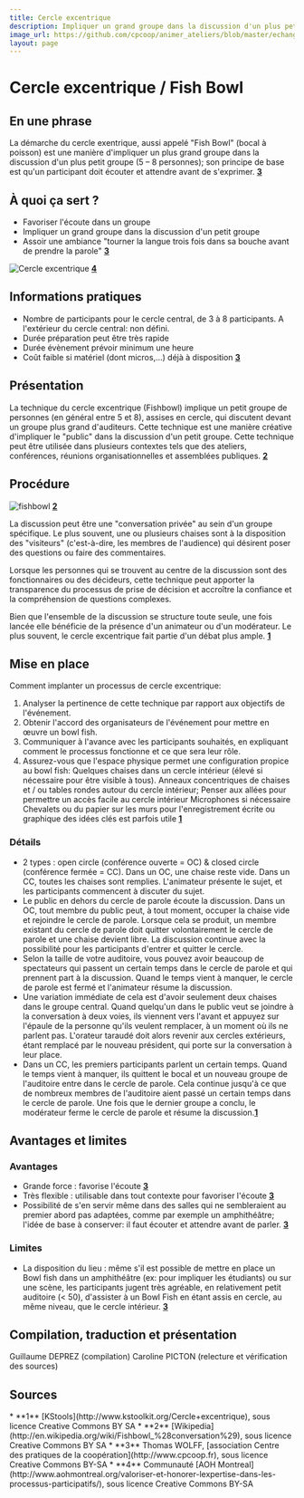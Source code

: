 ```yaml
---
title: Cercle excentrique
description: Impliquer un grand groupe dans la discussion d'un plus petit groupe. Idéal pour favoriser l'écoute.
image_url: https://github.com/cpcoop/animer_ateliers/blob/master/echanger/cercle_excentrique.jpg?raw=true
layout: page
---
```


# Cercle excentrique / Fish Bowl

## En une phrase

La démarche du cercle exentrique, aussi appelé "Fish Bowl" (bocal à poisson) est une manière d'impliquer un plus grand groupe dans la discussion d'un plus petit groupe (5 – 8 personnes); son principe de base est qu'un participant doit écouter et attendre avant de s'exprimer. **[3](#note)** 

## À quoi ça sert ?

* Favoriser l'écoute dans un groupe 
* Impliquer un grand groupe dans la discussion d'un petit groupe
* Assoir une ambiance "tourner la langue trois fois dans sa bouche avant de prendre la parole" **[3](#note)** 

![Cercle excentrique](https://framapic.org/bYqtCGoCFWn6/hReXAEGg) **[4](#note)**

## Informations pratiques

* Nombre de participants  pour le cercle central, de 3 à 8 participants. A l'extérieur du cercle central: non défini. 
* Durée préparation peut être très rapide
* Durée évènement  prévoir minimum une heure
* Coût  faible si matériel (dont micros,...) déjà à disposition **[3](#note)** 

## Présentation 
La technique du cercle excentrique (Fishbowl) implique un petit groupe de personnes (en général entre 5 et 8), assises en cercle, qui discutent devant un groupe plus grand d'auditeurs. Cette technique est une manière créative d'impliquer le "public" dans la discussion d'un petit groupe. Cette technique peut être utilisée dans plusieurs contextes tels que des ateliers, conférences, réunions organisationnelles et assemblées publiques. **[2](#note)** 

## Procédure 

![fishbowl](http://upload.wikimedia.org/wikipedia/commons/thumb/3/3d/Fishbowl_diagram_172.png/220px-Fishbowl_diagram_172.png) **[2](#note)**

La discussion peut être une "conversation privée" au sein d'un groupe spécifique. Le plus souvent, une ou plusieurs chaises sont à la disposition des "visiteurs" (c'est-à-dire, les membres de l'audience) qui désirent poser des questions ou faire des commentaires. 

Lorsque les personnes qui se trouvent au centre de la discussion sont des fonctionnaires ou des décideurs, cette technique peut apporter la transparence du processus de prise de décision et accroître la confiance et la compréhension de questions complexes. 

Bien que l'ensemble de la discussion se structure toute seule, une fois lancée elle bénéficie de la présence d'un animateur ou d'un modérateur. Le plus souvent, le cercle excentrique fait partie d'un débat plus ample. **[1](#note)** 

## Mise en place

Comment implanter un processus de cercle excentrique:
1. Analyser la pertinence de cette technique par rapport aux objectifs de l'événement.
2. Obtenir l'accord des organisateurs de l'événement pour mettre en œuvre un bowl fish.
3. Communiquer à l'avance avec les participants souhaités, en expliquant comment le processus fonctionne et ce que sera leur rôle.
4. Assurez-vous que l'espace physique permet une configuration propice au bowl fish:
Quelques chaises dans un cercle intérieur (élevé si nécessaire pour être visible à tous).
Anneaux concentriques de chaises et / ou tables rondes autour du cercle intérieur;
Penser aux allées pour permettre un accès facile au cercle intérieur
Microphones si nécessaire
Chevalets ou du papier sur les murs pour l'enregistrement écrite ou graphique des idées clés est parfois utile **[1](#note)** 


### Détails

*  2 types : open circle (conférence ouverte = OC) & closed circle (conférence fermée = CC).  Dans un OC, une chaise reste vide. Dans un CC, toutes les chaises sont remplies. L'animateur présente le sujet, et les participants commencent à discuter du sujet. 
*  Le public en dehors du cercle de parole écoute la discussion. Dans un OC, tout membre du public peut, à tout moment, occuper la chaise vide et rejoindre le cercle de parole. Lorsque cela se produit, un membre existant du cercle de parole doit quitter volontairement le cercle de parole et une chaise devient libre. La discussion continue avec la possibilité pour les participants d'entrer et quitter le cercle. 
*  Selon la taille de votre auditoire, vous pouvez avoir beaucoup de spectateurs qui passent un certain temps dans le cercle de parole et qui prennent part à la discussion. Quand le temps vient à manquer, le cercle de parole est fermé et l'animateur résume la discussion.
*  Une variation immédiate de cela est d'avoir seulement deux chaises dans le groupe central. Quand quelqu'un dans le public veut se joindre à la conversation à deux voies, ils viennent vers l'avant et appuyez sur l'épaule de la personne qu'ils veulent remplacer, à un moment où ils ne parlent pas. L'orateur taraudé doit alors revenir aux cercles extérieurs, étant remplacé par le nouveau président, qui porte sur la conversation à leur place.
*  Dans un CC, les premiers participants parlent un certain temps. Quand le temps vient à manquer, ils quittent le bocal et un nouveau groupe de l'auditoire entre dans le cercle de parole. Cela continue jusqu'à ce que de nombreux membres de l'auditoire aient passé un certain temps dans le cercle de parole. Une fois que le dernier groupe a conclu, le modérateur ferme le cercle de parole et résume la discussion.**[1](#note)** 


## Avantages et limites 

### Avantages 
* Grande force : favorise l'écoute **[3](#note)**
* Très flexible : utilisable dans tout contexte pour favoriser l'écoute **[3](#note)**
* Possibilité de s'en servir même dans des salles qui ne sembleraient au premier abord pas adaptées, comme par exemple un amphithéâtre; l'idée de base à conserver: il faut écouter et attendre avant de parler. **[3](#note)**

### Limites 
* La disposition du lieu : même s'il est possible de mettre en place un Bowl fish dans un amphithéâtre (ex: pour impliquer les étudiants) ou sur une scène, les participants jugent très agréable, en relativement petit auditoire (< 50), d'assister à un Bowl Fish en étant assis en cercle, au même niveau, que le cercle intérieur. **[3](#note)**

## Compilation, traduction et présentation
Guillaume DEPREZ (compilation)
Caroline PICTON (relecture et vérification des sources)

## Sources
<a id="note">
* **1** [KStools](http://www.kstoolkit.org/Cercle+excentrique), sous licence Creative Commons BY SA
* **2** [Wikipedia](http://en.wikipedia.org/wiki/Fishbowl_%28conversation%29), sous licence Creative Commons BY SA
* **3** Thomas WOLFF, [association Centre des pratiques de la coopération](http://www.cpcoop.fr), sous licence Creative Commons BY-SA
* **4** Communauté [AOH Montreal](http://www.aohmontreal.org/valoriser-et-honorer-lexpertise-dans-les-processus-participatifs/), sous licence Creative Commons BY-SA
</a>
